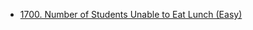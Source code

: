 - [1700. Number of Students Unable to Eat Lunch (Easy)](../Year/2024/April/Number_of_Students_Unable_to_Eat_Lunch_(Easy).cpp)